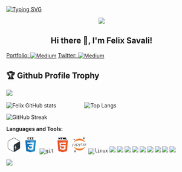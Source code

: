 [![Typing SVG](https://readme-typing-svg.herokuapp.com?multiline=true&width=500&lines=Full-stack+web+and+app+developer.++++++++++)](https://git.io/typing-svg)

<p align="center">
  <img width="92" src="https://raw.githubusercontent.com/fesavali/fesavali/master/assets/mkdir.png" />
</p>  
<h2 align="center">Hi there 👋, I'm Felix Savali!</h2>


<a href="https://felixnzioki99.wixsite.com/portfolio" target="blank">Portfolio: <img align="center" src="https://img.icons8.com/external-flaticons-lineal-color-flat-icons/2x/external-portfolio-social-media-agency-flaticons-lineal-color-flat-icons-3.png" alt="Medium" height="30" width="40" /></a> <a href="https://twitter.com/EnFeloh2" target="blank">Twitter: <img align="center" src="https://img.icons8.com/cute-clipart/2x/twitter.png" alt="Medium" height="30" width="40" /></a>

<h2>🏆 Github Profile Trophy</h2>
<img width=800 src="https://github-profile-trophy.vercel.app/?username=fesavali&column=9&theme=gruvbox&no-frame=true"/>

![Felix GitHub stats](https://github-readme-stats.vercel.app/api?username=fesavali&show_icons=true&theme=tokyonight)&nbsp;&nbsp;&nbsp;&nbsp;&nbsp;&nbsp;&nbsp;&nbsp;&nbsp;&nbsp;&nbsp;&nbsp;&nbsp;&nbsp;&nbsp;&nbsp;&nbsp;&nbsp;&nbsp;![Top Langs](https://github-readme-stats.vercel.app/api/top-langs/?username=fesavali&layout=compact)


![GitHub Streak](https://github-readme-streak-stats.herokuapp.com?user=fesavali&theme=neon-palenight&hide_border=true)



**Languages and Tools:**  

<code><img src="https://raw.githubusercontent.com/devicons/devicon/master/icons/bash/bash-original.svg" alt="bash" width="40" height="40"/></code>
<code><img src="https://raw.githubusercontent.com/devicons/devicon/master/icons/css3/css3-original-wordmark.svg" alt="css3" width="40" height="40"/></code>
<code><img src="https://www.vectorlogo.zone/logos/git-scm/git-scm-icon.svg" alt="git" width="40" height="40"/></code>
<code><img src="https://raw.githubusercontent.com/devicons/devicon/master/icons/html5/html5-original-wordmark.svg" alt="html5" width="40" height="40"/></code>
<code><img src="https://raw.githubusercontent.com/devicons/devicon/master/icons/jupyter/jupyter-original-wordmark.svg" alt="Jupyter" width="40" height="40"/></code>
<code><img src="https://img.icons8.com/color/2x/java-coffee-cup-logo.png" alt="linux" width="40" height="40"/></code>
<code><img height="40" src="https://img.icons8.com/color/2x/kotlin.png"></code>
<code><img height="40" src="https://img.icons8.com/fluency/2x/laravel.png"></code>
<code><img height="40" src="https://img.icons8.com/color/2x/intellij-idea.png"></code>
<code><img height="40" src="https://img.icons8.com/color/2x/visual-studio-code-2019.png"></code>
<code><img height="40" src="https://img.icons8.com/color/2x/php.png"></code> 
<code><img height="40" src="https://img.icons8.com/fluency/2x/sublime-text.png"></code>
<code><img height="40" src="https://img.icons8.com/cute-clipart/2x/android.png"></code>
<code><img height="40" src="https://img.icons8.com/external-flaticons-lineal-color-flat-icons/2x/external-sql-mobile-app-development-flaticons-lineal-color-flat-icons.png"></code>
<code><img height="40" src="https://img.icons8.com/color/2x/google-firebase-console.png"></code>


![](https://komarev.com/ghpvc/?username=fesavali)
